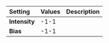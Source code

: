 | Setting | Values | Description |
| :--- | :--- | :--- |
| **Intensity** | -1-1 ||
| **Bias** | -1-1 ||
